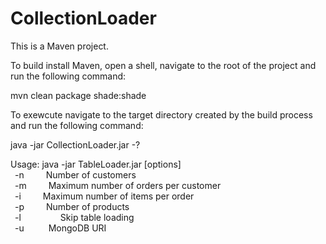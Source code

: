# CollectionLoader

This is a Maven project.

To build install Maven, open a shell, navigate to the root of the project and run the following command:

mvn clean package shade:shade

To exewcute navigate to the target directory created by the build process and run the following command:

java -jar CollectionLoader.jar -?

Usage: java -jar TableLoader.jar [options]<br/>
&ensp;-n&ensp;<number>&emsp;&emsp;Number of customers<br/>
&ensp;-m&ensp;<number>&emsp;&emsp;Maximum number of orders per customer<br/>
&ensp;-i&ensp;<number>&emsp;&emsp;Maximum number of items per order<br/>
&ensp;-p&ensp;<number>&emsp;&emsp;Number of products<br/>
&ensp;-l&ensp;&emsp;&emsp;&emsp;&emsp;Skip table loading<br/>
&ensp;-u&ensp;<string>&emsp;&emsp; MongoDB URI<br/>
